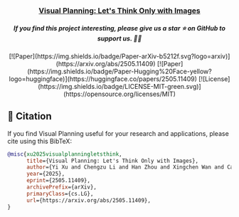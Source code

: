 <h3 align="center">
  <a href="https://arxiv.org/abs/2505.11409">
    Visual Planning: Let's Think Only with Images
  </a>
</h3>
<h5 align="center"> If you find this project interesting, please give us a star ⭐ on GitHub to support us. 🙏🙏 </h2>


<div align="center"> 
[![Paper](https://img.shields.io/badge/Paper-arXiv-b5212f.svg?logo=arxiv)](https://arxiv.org/abs/2505.11409)
[![Paper](https://img.shields.io/badge/Paper-Hugging%20Face-yellow?logo=huggingface)](https://huggingface.co/papers/2505.11409)
[![License](https://img.shields.io/badge/LICENSE-MIT-green.svg)](https://opensource.org/licenses/MIT) 
<!-- [![X (formerly Twitter) URL](https://img.shields.io/twitter/url?url=https%3A%2F%2Fx.com%2FKevin_GuoweiXu%2Fstatus%2F1858338565463421244)]() -->
</div>


## 📑 Citation

If you find Visual Planning useful for your research and applications, please cite using this BibTeX:

```bibtex
@misc{xu2025visualplanningletsthink,
      title={Visual Planning: Let's Think Only with Images}, 
      author={Yi Xu and Chengzu Li and Han Zhou and Xingchen Wan and Caiqi Zhang and Anna Korhonen and Ivan Vulić},
      year={2025},
      eprint={2505.11409},
      archivePrefix={arXiv},
      primaryClass={cs.LG},
      url={https://arxiv.org/abs/2505.11409}, 
}
```